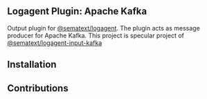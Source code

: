 ## Logagent Plugin: Apache Kafka

Output plugin for [@sematext/logagent](http://sematext.com/logagent/). The plugin acts as message producer for Apache Kafka.
This project is specular project of [@sematext/logagent-input-kafka](https://github.com/megastef/logagent-input-kafka)

## Installation 

## Contributions


